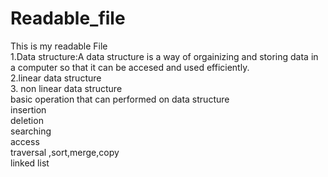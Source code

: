 # Readable_file

This is my readable File
<br>
1.Data structure:A data structure is a way of orgainizing and storing data in a computer so that it can be accesed and used efficiently.
<br>
2.linear data structure
<br>
3.
non linear data structure
<br>
basic operation that can performed on data structure
<br>
insertion
<br>
deletion
<br>
searching
<br>
access
<br>
traversal ,sort,merge,copy
<br>
linked list
